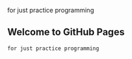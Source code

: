 for just practice programming  
## Welcome to GitHub Pages

```markdown
for just practice programming  
```

